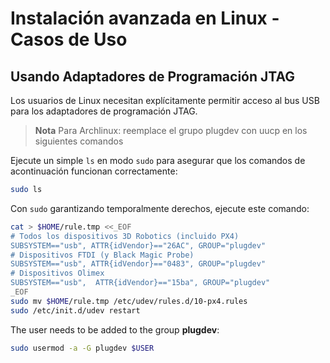 # Instalación avanzada en Linux - Casos de Uso

## Usando Adaptadores de Programación JTAG

Los usuarios de Linux necesitan explícitamente permitir acceso al bus USB para los adaptadores de programación JTAG.

> **Nota** Para Archlinux: reemplace el grupo plugdev con uucp en los siguientes comandos

Ejecute un simple `ls` en modo `sudo` para asegurar que los comandos de acontinuación funcionan correctamente:

```sh
sudo ls
```

Con `sudo` garantizando temporalmente derechos, ejecute este comando:

```sh
cat > $HOME/rule.tmp <<_EOF
# Todos los dispositivos 3D Robotics (incluido PX4)
SUBSYSTEM=="usb", ATTR{idVendor}=="26AC", GROUP="plugdev"
# Dispositivos FTDI (y Black Magic Probe) 
SUBSYSTEM=="usb", ATTR{idVendor}=="0483", GROUP="plugdev"
# Dispositivos Olimex
SUBSYSTEM=="usb",  ATTR{idVendor}=="15ba", GROUP="plugdev"
_EOF
sudo mv $HOME/rule.tmp /etc/udev/rules.d/10-px4.rules
sudo /etc/init.d/udev restart
```

The user needs to be added to the group **plugdev**:

```sh
sudo usermod -a -G plugdev $USER
```